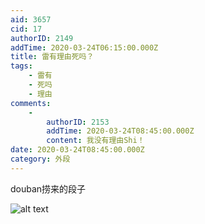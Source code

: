 ```yaml
---
aid: 3657
cid: 17
authorID: 2149
addTime: 2020-03-24T06:15:00.000Z
title: 雷有理由死吗？
tags:
    - 雷有
    - 死吗
    - 理由
comments:
    -
        authorID: 2153
        addTime: 2020-03-24T08:45:00.000Z
        content: 我没有理由Shi！
date: 2020-03-24T08:45:00.000Z
category: 外段
---
```


douban捞来的段子

![alt text](https://i.imgur.com/alueGJE.jpg)
